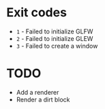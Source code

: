 # Exit codes

- `1` - Failed to initialize GLFW
- `2` - Failed to initialize GLEW
- `3` - Failed to create a window

# TODO

- Add a renderer
- Render a dirt block